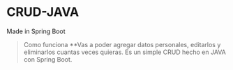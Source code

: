 # CRUD-JAVA
Made in Spring Boot

> Como funciona
**Vas a poder agregar datos personales, editarlos y eliminarlos cuantas veces quieras.
Es un simple CRUD hecho en JAVA con Spring Boot.
